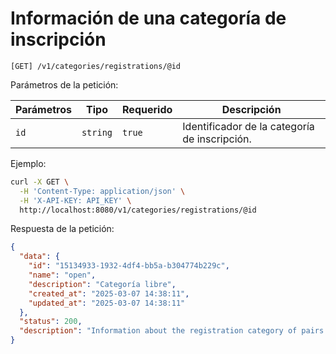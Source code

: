 # Información de una categoría de inscripción

```
[GET] /v1/categories/registrations/@id
```

Parámetros de la petición:

| Parámetros | Tipo | Requerido | Descripción |
| ---------- | ---- | --------- | ----------- |
| `id` | `string` | `true` | Identificador de la categoría de inscripción. |

Ejemplo:

```bash
curl -X GET \
  -H 'Content-Type: application/json' \
  -H 'X-API-KEY: API_KEY' \
  http://localhost:8080/v1/categories/registrations/@id
```

Respuesta de la petición:

```json
{
  "data": {
    "id": "15134933-1932-4df4-bb5a-b304774b229c",
    "name": "open",
    "description": "Categoría libre",
    "created_at": "2025-03-07 14:38:11",
    "updated_at": "2025-03-07 14:38:11"
  },
  "status": 200,
  "description": "Information about the registration category of pairs players"
}
```
